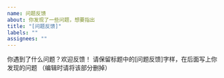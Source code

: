 ```yaml
---
name: 问题反馈
about: 你发现了一些问题，想要指出
title: "[问题反馈]"
labels: ""
assignees: ""
---
```


你遇到了什么问题？欢迎反馈！
请保留标题中的[问题反馈]字样，在后面写上你发现的问题
（编辑时请将该部分删掉）
